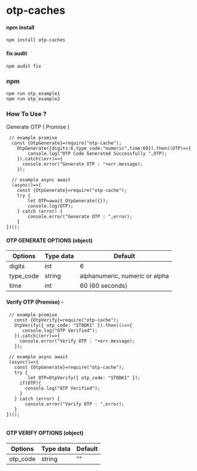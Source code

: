 # otp-caches

#### npm install
```
npm install otp-caches
```

#### fix audit
```
npm audit fix
```

### npm 
```
npm run otp_example1
npm run otp_example2
```


### How To Use ?

Generate OTP ( Promise )
```
 // example promise
  const {OtpGenerate}=require("otp-cache");
    OtpGenerate({digits:6,type_code:"numeric",time:60}).then((OTP)=>{
        console.log("OTP Code Generated Successfully ",OTP);
    }).catch((err)=>{
      console.error("Generate OTP : "+err.message);
    });

  // example async await
  (async()=>{
    const {OtpGenerate}=require("otp-cache");
    try {
        let OTP=await OtpGenerate({});
        console.log(OTP);
    } catch (error) {
        console.error("Generate OTP : ",error);
    }
})();
```

#### OTP GENERATE OPTIONS (object)
| Options | Type data | Default |
| --- | --- | --- |
| digits | int | 6 |
| type_code | string | alphanumeric, numeric or alpha |
| time | int | 60 (60 seconds) |



#### Verify OTP (Promise) -
 ```
  // example promise
    const {OtpVerify}=require("otp-cache");
    OtpVerify({ otp_code: "ST0DK1" }).then(()=>{
       console.log("OTP Verified");
    }).catch((err)=>{
      console.error("Verify OTP : "+err.message);
    });

  // example async await
  (async()=>{
    const {OtpGenerate}=require("otp-cache");
    try {
         let OTP=OtpVerify({ otp_code: "ST0DK1" });
      if(OTP){
        console.log("OTP Verified");
      }
    } catch (error) {
        console.error("Verify OTP : ",error);
    }
 })();
  
```

#### OTP VERIFY OPTIONS (object)
| Options | Type data | Default |
| --- | --- | --- |
| otp_code | string | "" |

